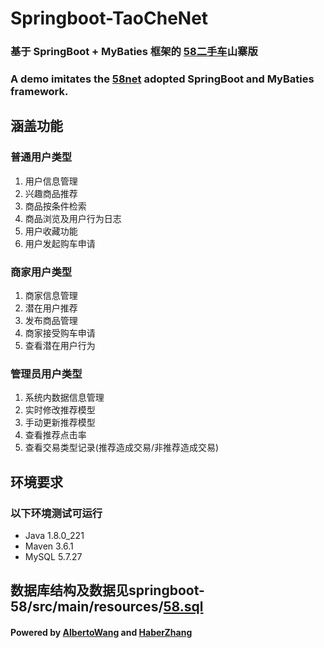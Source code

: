 # Springboot-TaoCheNet
### 基于 SpringBoot + MyBaties 框架的 [58二手车](https://www.58.com/ershouche/)山寨版
### A demo imitates the [58net](https://www.58.com/ershouche/) adopted SpringBoot and MyBaties framework.

## 涵盖功能
### 普通用户类型
1. 用户信息管理
2. 兴趣商品推荐
3. 商品按条件检索
4. 商品浏览及用户行为日志
5. 用户收藏功能
6. 用户发起购车申请
### 商家用户类型
1. 商家信息管理
2. 潜在用户推荐
3. 发布商品管理
4. 商家接受购车申请
5. 查看潜在用户行为
### 管理员用户类型
1. 系统内数据信息管理
2. 实时修改推荐模型
3. 手动更新推荐模型
4. 查看推荐点击率
5. 查看交易类型记录(推荐造成交易/非推荐造成交易)

## 环境要求
### 以下环境测试可运行
* Java 1.8.0_221
* Maven 3.6.1
* MySQL 5.7.27

## 数据库结构及数据见springboot-58/src/main/resources/[58.sql](https://github.com/AlbertoWang/springboot-58/blob/master/src/main/resources/58.sql)

#### Powered by [AlbertoWang](https://github.com/AlbertoWang) and [HaberZhang](https://github.com/haber8023)

